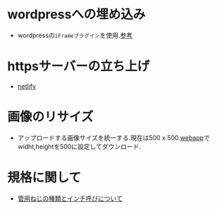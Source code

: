 # wordpressへの埋め込み

- wordpressの`iFrameプラグイン`を使用.[参考](https://kinsta.com/jp/blog/wordpress-iframe/)

# httpsサーバーの立ち上げ

- [netlify](https://www.netlify.com/)

# 画像のリサイズ

- アップロードする画像サイズを統一する.現在は500 x 500.[webapp](https://fengyuanchen.github.io/compressorjs/ )でwidht,heightを500に設定してダウンロード.
 

# 規格に関して

- [管用ねじの種類とインチ呼びについて](https://www.monotaro.com/note/productinfo/kanyoneji/)

